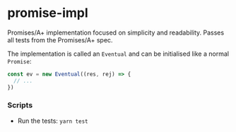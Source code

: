# promise-impl
Promises/A+ implementation focused on simplicity and readability. Passes all tests from the Promises/A+ spec.

The implementation is called an `Eventual` and can be initialised like a normal `Promise`:
```js
const ev = new Eventual((res, rej) => {
  // ...
})
```

### Scripts
- Run the tests: `yarn test`
